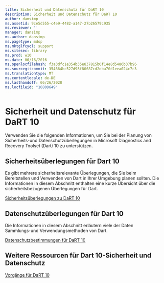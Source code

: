 ```yaml
---
title: Sicherheit und Datenschutz für DaRT 10
description: Sicherheit und Datenschutz für DaRT 10
author: dansimp
ms.assetid: 9ce5d555-c4e9-4482-a147-27b26579c935
ms.reviewer: ''
manager: dansimp
ms.author: dansimp
ms.pagetype: mdop
ms.mktglfcycl: support
ms.sitesec: library
ms.prod: w10
ms.date: 06/16/2016
ms.openlocfilehash: f3a3dfc1e354b35e837815b0f14e8d5486b37b96
ms.sourcegitcommit: 354664bc527d93f80687cd2eba70d1eea024c7c3
ms.translationtype: MT
ms.contentlocale: de-DE
ms.lasthandoff: 06/26/2020
ms.locfileid: "10809649"
---
```

# Sicherheit und Datenschutz für DaRT 10


Verwenden Sie die folgenden Informationen, um Sie bei der Planung von Sicherheits-und Datenschutzüberlegungen in Microsoft Diagnostics and Recovery Toolset (Dart) 10 zu unterstützen.

## Sicherheitsüberlegungen für Dart 10


Es gibt mehrere sicherheitsrelevante Überlegungen, die Sie beim Bereitstellen und Verwenden von Dart in Ihrer Umgebung planen sollten. Die Informationen in diesem Abschnitt enthalten eine kurze Übersicht über die sicherheitsbezogenen Überlegungen für Dart.

[Sicherheitsüberlegungen zu DaRT 10](security-considerations-for-dart-10.md)

## Datenschutzüberlegungen für Dart 10


Die Informationen in diesem Abschnitt erläutern viele der Daten Sammlungs-und Verwendungsmethoden von Dart.

[Datenschutzbestimmungen für DaRT 10](dart-10-privacy-statement.md)

## Weitere Ressourcen für Dart 10-Sicherheit und Datenschutz


[Vorgänge für DaRT 10](operations-for-dart-10.md)

 

 





